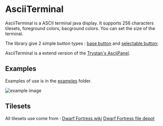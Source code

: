 # AsciiTerminal

AsciiTerminal is a ASCII terminal java display. It supports 256 characters tilesets, foreground colors, bacground colors.
You can set the size of the terminal.

The library give 2 simple button types : [base button](https://github.com/julianmaster/AsciiTerminal/blob/master/src/ui/AsciiTerminalButton.java) and [selectable button](https://github.com/julianmaster/AsciiTerminal/blob/master/src/ui/AsciiSelectableTerminalButton.java); 

AsciiTerminal is a extend version of the [Trystan's AsciiPanel](https://github.com/trystan/AsciiPanel).

## Examples

Examples of use is in the [examples](https://github.com/julianmaster/AsciiTerminal/tree/master/src/examples) folder.

![example image](https://raw.github.com/julianmaster/AsciiTerminal/master/readme-media/screenshot-1.png)

## Tilesets

All tilesets use come from :
[Dwarf Fortress wiki](http://dwarffortresswiki.org/Tileset_repository)
[Dwarf Fortress file depot](http://dffd.bay12games.com/category.php?id=16)


